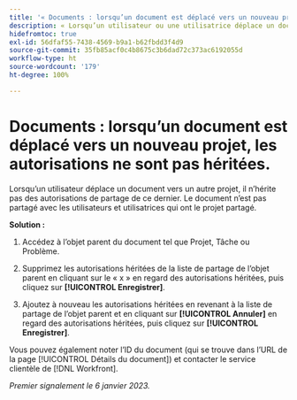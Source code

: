```yaml
---
title: '« Documents : lorsqu’un document est déplacé vers un nouveau projet, les autorisations ne sont pas héritées »'
description: « Lorsqu’un utilisateur ou une utilisatrice déplace un document vers un autre projet, il n’hérite pas des autorisations de partage de ce dernier. Le document n’est pas partagé avec les utilisateurs et utilisatrices qui ont le projet partagé.  »
hidefromtoc: true
exl-id: 56dfaf55-7438-4569-b9a1-b62fbdd3f4d9
source-git-commit: 35fb85acf0c4b8675c3b6dad72c373ac6192055d
workflow-type: ht
source-wordcount: '179'
ht-degree: 100%

---
```


# Documents : lorsqu’un document est déplacé vers un nouveau projet, les autorisations ne sont pas héritées.

<!-- This Known Issue is on the TOC for both Workfront and Workfront Proof-->

<!--Won't fix tab: Valid issue, won't fix.-->

Lorsqu’un utilisateur déplace un document vers un autre projet, il n’hérite pas des autorisations de partage de ce dernier. Le document n’est pas partagé avec les utilisateurs et utilisatrices qui ont le projet partagé.

**Solution :**

1. Accédez à l’objet parent du document tel que Projet, Tâche ou Problème.

1. Supprimez les autorisations héritées de la liste de partage de l’objet parent en cliquant sur le « x » en regard des autorisations héritées, puis cliquez sur **[!UICONTROL Enregistrer]**.

1. Ajoutez à nouveau les autorisations héritées en revenant à la liste de partage de l’objet parent et en cliquant sur **[!UICONTROL Annuler]** en regard des autorisations héritées, puis cliquez sur **[!UICONTROL Enregistrer]**.

Vous pouvez également noter l’ID du document (qui se trouve dans l’URL de la page [!UICONTROL Détails du document]) et contacter le service clientèle de [!DNL Workfront].

_Premier signalement le 6 janvier 2023._
